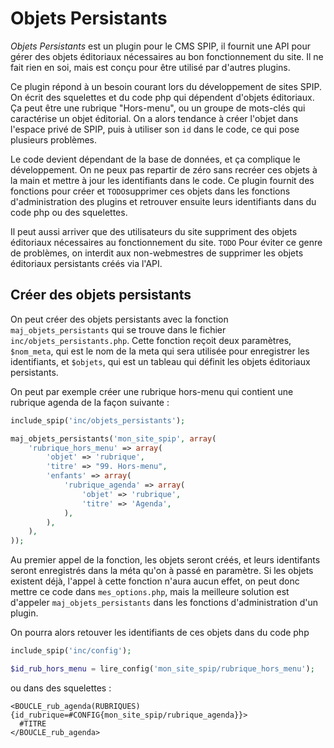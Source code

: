 Objets Persistants
==================

_Objets Persistants_ est un plugin pour le CMS SPIP, il fournit une API pour gérer des objets éditoriaux nécessaires au bon fonctionnement du site.
Il ne fait rien en soi, mais est conçu pour être utilisé par d'autres plugins.

Ce plugin répond à un besoin courant lors du développement de sites SPIP.
On écrit des squelettes et du code php qui dépendent d'objets éditoriaux.
Ça peut être une rubrique "Hors-menu", ou un groupe de mots-clés qui caractérise un objet éditorial.
On a alors tendance à créer l'objet dans l'espace privé de SPIP, puis à utiliser son `id` dans le code, ce qui pose plusieurs problèmes.

Le code devient dépendant de la base de données, et ça complique le développement.
On ne peux pas repartir de zéro sans recréer ces objets à la main et mettre à jour les identifiants dans le code.
Ce plugin fournit des fonctions pour créer et `TODO`supprimer ces objets dans les fonctions d'administration des plugins et retrouver ensuite leurs identifiants dans du code php ou des squelettes.

Il peut aussi arriver que des utilisateurs du site suppriment des objets éditoriaux nécessaires au fonctionnement du site.
`TODO` Pour éviter ce genre de problèmes, on interdit aux non-webmestres de supprimer les objets éditoriaux persistants créés via l'API.

Créer des objets persistants
----------------------------

On peut créer des objets persistants avec la fonction `maj_objets_persistants` qui se trouve dans le fichier `inc/objets_persistants.php`.
Cette fonction reçoit deux paramètres, `$nom_meta`, qui est le nom de la meta qui sera utilisée pour enregistrer les identifiants, et `$objets`, qui est un tableau qui définit les objets éditoriaux persistants.

On peut par exemple créer une rubrique hors-menu qui contient une rubrique agenda de la façon suivante :

```php
include_spip('inc/objets_persistants');

maj_objets_persistants('mon_site_spip', array(
    'rubrique_hors_menu' => array(
        'objet' => 'rubrique',
        'titre' => "99. Hors-menu",
        'enfants' => array(
            'rubrique_agenda' => array(
                'objet' => 'rubrique',
                'titre' => 'Agenda',
            ),
        ),
    ),
));
```

Au premier appel de la fonction, les objets seront créés, et leurs identifants seront enregistrés dans la méta qu'on à passé en paramètre.
Si les objets existent déjà, l'appel à cette fonction n'aura aucun effet, on peut donc mettre ce code dans `mes_options.php`, mais la meilleure solution est d'appeler `maj_objets_persistants` dans les fonctions d'administration d'un plugin.

On pourra alors retouver les identifiants de ces objets dans du code php

```php
include_spip('inc/config');

$id_rub_hors_menu = lire_config('mon_site_spip/rubrique_hors_menu');
```

ou dans des squelettes :

```
<BOUCLE_rub_agenda(RUBRIQUES){id_rubrique=#CONFIG{mon_site_spip/rubrique_agenda}}>
  #TITRE
</BOUCLE_rub_agenda>
```
